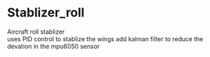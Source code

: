 # Stablizer_roll
Aircraft roll stablizer  
uses PID control to stablize the wings 
add kalman filter to reduce the devation in the mpu6050 sensor
